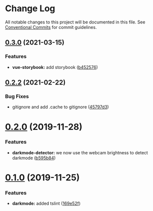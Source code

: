 # Change Log

All notable changes to this project will be documented in this file.
See [Conventional Commits](https://conventionalcommits.org) for commit guidelines.

## [0.3.0](https://github.com/Novicell/frontend-packages/compare/@novicell/darkmode-detector@0.2.2...@novicell/darkmode-detector@0.3.0) (2021-03-15)


### Features

* **vue-storybook:** add storybook ([b452576](https://github.com/Novicell/frontend-packages/commit/b452576ba720f1d86c279b4215edbea93a712e5f))



## [0.2.2](https://github.com/Novicell/frontend-packages/compare/@novicell/darkmode-detector@0.2.1...@novicell/darkmode-detector@0.2.2) (2021-02-22)


### Bug Fixes

* gitignore and add .cache to gitignore ([45797d3](https://github.com/Novicell/frontend-packages/commit/45797d39dc4125bb0ae3665a575fc8400b55ff55))






# [0.2.0](https://github.com/Novicell/frontend-packages/compare/@novicell/darkmode-detector@0.1.0...@novicell/darkmode-detector@0.2.0) (2019-11-28)


### Features

* **darkmode-detector:** we now use the webcam brightness to detect darkmode ([b595b84](https://github.com/Novicell/frontend-packages/commit/b595b84cc3eb238fe748d51398fc155c0941b40f))






# [0.1.0](https://github.com/Novicell/frontend-packages/compare/@novicell/darkmode-detector@0.0.9...@novicell/darkmode-detector@0.1.0) (2019-11-25)


### Features

* **darkmode:** added tslint ([169e52f](https://github.com/Novicell/frontend-packages/commit/169e52f699fa3de8a36be86f9b1484c2f064ae31))
